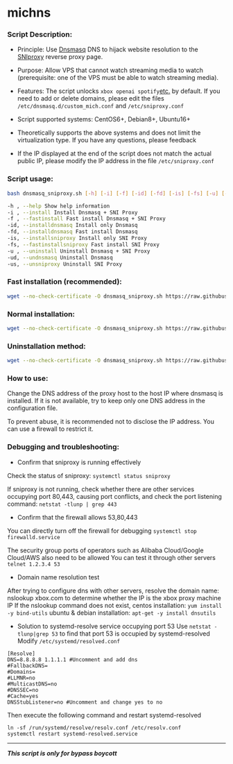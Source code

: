 # michns

### Script Description:

* Principle: Use [Dnsmasq](http://thekelleys.org.uk/dnsmasq/doc.html) DNS to hijack website resolution to the [SNIproxy](https://github.com/dlundquist/sniproxy) reverse proxy page.

* Purpose: Allow VPS that cannot watch streaming media to watch (prerequisite: one of the VPS must be able to watch streaming media).

* Features: The script unlocks `xbox openai spotify`[etc.](https://github.com/m1chtv/michns/blob/master/proxy-domains.txt) by default. If you need to add or delete domains, please edit the files `/etc/dnsmasq.d/custom_mich.conf` and `/etc/sniproxy.conf`

* Script supported systems: CentOS6+, Debian8+, Ubuntu16+

* Theoretically supports the above systems and does not limit the virtualization type. If you have any questions, please feedback

* If the IP displayed at the end of the script does not match the actual public IP, please modify the IP address in the file `/etc/sniproxy.conf`

### Script usage:
``` Bash
bash dnsmasq_sniproxy.sh [-h] [-i] [-f] [-id] [-fd] [-is] [-fs] [-u] [-ud] [-us]

-h , --help Show help information
-i , --install Install Dnsmasq + SNI Proxy
-f , --fastinstall Fast install Dnsmasq + SNI Proxy
-id, --installdnsmasq Install only Dnsmasq
-fd, --installdnsmasq Fast install Dnsmasq
-is, --installsniproxy Install only SNI Proxy
-fs, --fastinstallsniproxy Fast install SNI Proxy
-u , --uninstall Uninstall Dnsmasq + SNI Proxy
-ud, --undnsmasq Uninstall Dnsmasq
-us, --unsniproxy Uninstall SNI Proxy
```
### Fast installation (recommended):
``` Bash
wget --no-check-certificate -O dnsmasq_sniproxy.sh https://raw.githubusercontent.com/m1chtv/michns/master/dnsmasq_sniproxy.sh && bash dnsmasq_sniproxy.sh -f
```

### Normal installation:
``` Bash
wget --no-check-certificate -O dnsmasq_sniproxy.sh https://raw.githubusercontent.com/m1chtv/michns/master/dnsmasq_sniproxy.sh && bash dnsmasq_sniproxy.sh -i
```

### Uninstallation method:
``` Bash
wget --no-check-certificate -O dnsmasq_sniproxy.sh https://raw.githubusercontent.com/m1chtv/michns/master/dnsmasq_sniproxy.sh && bash dnsmasq_sniproxy.sh -u
```

### How to use:
Change the DNS address of the proxy host to the host IP where dnsmasq is installed. If it is not available, try to keep only one DNS address in the configuration file.

To prevent abuse, it is recommended not to disclose the IP address. You can use a firewall to restrict it.

### Debugging and troubleshooting:
- Confirm that sniproxy is running effectively

Check the status of sniproxy: `systemctl status sniproxy`

If sniproxy is not running, check whether there are other services occupying port 80,443, causing port conflicts, and check the port listening command: `netstat -tlunp | grep 443`

- Confirm that the firewall allows 53,80,443

You can directly turn off the firewall for debugging `systemctl stop firewalld.service`

The security group ports of operators such as Alibaba Cloud/Google Cloud/AWS also need to be allowed
You can test it through other servers `telnet 1.2.3.4 53`

- Domain name resolution test

After trying to configure dns with other servers, resolve the domain name: nslookup xbox.com to determine whether the IP is the xbox proxy machine IP
If the nslookup command does not exist, centos installation: `yum install -y bind-utils` ubuntu & debian installation: `apt-get -y install dnsutils`

- Solution to systemd-resolve service occupying port 53
Use `netstat -tlunp|grep 53` to find that port 53 is occupied by systemd-resolved
Modify `/etc/systemd/resolved.conf`
```
[Resolve]
DNS=8.8.8.8 1.1.1.1 #Uncomment and add dns
#FallbackDNS=
#Domains=
#LLMNR=no
#MulticastDNS=no
#DNSSEC=no
#Cache=yes
DNSStubListener=no #Uncomment and change yes to no
```
Then execute the following command and restart systemd-resolved
```
ln -sf /run/systemd/resolve/resolv.conf /etc/resolv.conf
systemctl restart systemd-resolved.service
```

---

___This script is only for bypass boycott___
